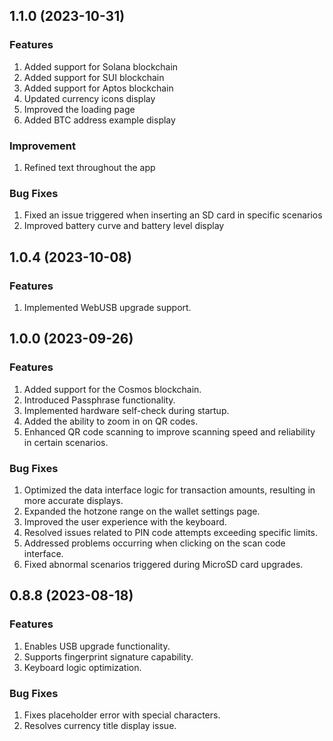 ## 1.1.0 (2023-10-31)

### Features

1. Added support for Solana blockchain
2. Added support for SUI blockchain
3. Added support for Aptos blockchain
4. Updated currency icons display
5. Improved the loading page
6. Added BTC address example display

### Improvement

1. Refined text throughout the app

### Bug Fixes

1. Fixed an issue triggered when inserting an SD card in specific scenarios
2. Improved battery curve and battery level display


## 1.0.4 (2023-10-08)

### Features

1. Implemented WebUSB upgrade support.


## 1.0.0 (2023-09-26)

### Features

1. Added support for the Cosmos blockchain.
2. Introduced Passphrase functionality.
3. Implemented hardware self-check during startup.
4. Added the ability to zoom in on QR codes.
5. Enhanced QR code scanning to improve scanning speed and reliability in certain scenarios.

### Bug Fixes

1. Optimized the data interface logic for transaction amounts, resulting in more accurate displays.
2. Expanded the hotzone range on the wallet settings page.
3. Improved the user experience with the keyboard.
4. Resolved issues related to PIN code attempts exceeding specific limits.
5. Addressed problems occurring when clicking on the scan code interface.
6. Fixed abnormal scenarios triggered during MicroSD card upgrades.


## 0.8.8 (2023-08-18)

### Features

1. Enables USB upgrade functionality.
2. Supports fingerprint signature capability.
3. Keyboard logic optimization.

### Bug Fixes

1. Fixes placeholder error with special characters.
2. Resolves currency title display issue.
